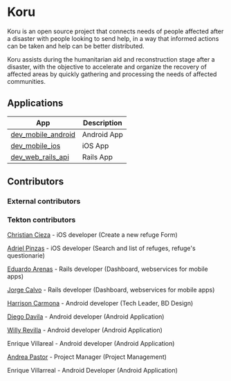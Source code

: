# Koru

Koru is an open source project that connects needs of people affected after a disaster with people looking to send help, in a way that informed actions can be taken and help can be better distributed.

Koru assists during the humanitarian aid and reconstruction stage after a disaster, with the objective to accelerate and organize the recovery of affected areas by quickly gathering and processing the needs of affected communities.


## Applications


| App | Description |
| ------------- | ------------- |
| [dev_mobile_android](https://github.com/tektonlabs/Koru/tree/dev_mobile_android/) | Android App |
| [dev_mobile_ios](https://github.com/tektonlabs/Koru/tree/dev_mobile_ios/) | iOS App |
| [dev_web_rails_api](https://github.com/tektonlabs/Koru/tree/dev_web_rails_api/) | Rails App |


## Contributors

### External contributors


### Tekton contributors
[Christian Cieza](https://github.com/mrciezas) - iOS developer (Create a new refuge Form)

[Adriel Pinzas](https://github.com/Apinzas) - iOS developer (Search and list of refuges, refuge's questionarie)

[Eduardo Arenas](https://github.com/eduardoarenastk) - Rails developer (Dashboard, webservices for mobile apps)

[Jorge Calvo](https://github.com/jorgitotk) - Rails developer (Dashboard, webservices for mobile apps)

[Harrison Carmona](https://github.com/HarrisonCarmonaCastillo) - Android developer (Tech Leader, BD Design)

[Diego Davila](https://github.com/diegodavilac) - Android developer (Android Application)

[Willy Revilla](https://github.com/willyrh495) - Android developer (Android Application)

Enrique Villareal - Android developer (Android Application)

[Andrea Pastor](https://github.com/andreapastorp) - Project Manager (Project Management)

Enrique Villarreal - Android Developer (Android Application)
